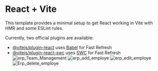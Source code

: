 # React + Vite

This template provides a minimal setup to get React working in Vite with HMR and some ESLint rules.

Currently, two official plugins are available:

- [@vitejs/plugin-react](https://github.com/vitejs/vite-plugin-react/blob/main/packages/plugin-react/README.md) uses [Babel](https://babeljs.io/) for Fast Refresh
- [@vitejs/plugin-react-swc](https://github.com/vitejs/vite-plugin-react-swc) uses [SWC](https://swc.rs/) for Fast Refresh
![erp_Team_Management](https://github.com/user-attachments/assets/5d17d5c6-e29d-4842-b0ec-767de2e84ff6)
![erp_add_employe](https://github.com/user-attachments/assets/7e336703-bc69-4bd7-947d-acdc61fc0ee8)
![erp_edit_employe](https://github.com/user-attachments/assets/707ea05b-de4c-4762-b05c-670b6a9eeb72)
![Erp_delete_employe](https://github.com/user-attachments/assets/2d013a02-f42f-4d4d-af69-01e404f81ac7)

